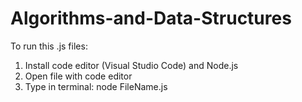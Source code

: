 # Algorithms-and-Data-Structures

To run this .js files:
1. Install code editor (Visual Studio Code) and Node.js
2. Open file with code editor
3. Type in terminal: node FileName.js 
